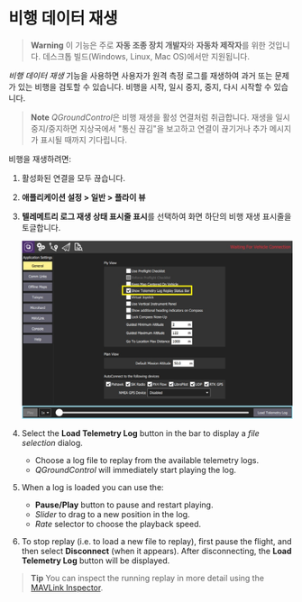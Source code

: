 # 비행 데이터 재생

> **Warning** 이 기능은 주로 **자동 조종 장치 개발자**와 **자동차 제작자**를 위한 것입니다. 데스크톱 빌드(Windows, Linux, Mac OS)에서만 지원됩니다.

*비행 데이터 재생* 기능을 사용하면 사용자가 원격 측정 로그를 재생하여 과거 또는 문제가 있는 비행을 검토할 수 있습니다. 비행을 시작, 일시 중지, 중지, 다시 시작할 수 있습니다.

> **Note** *QGroundControl*은 비행 재생을 활성 연결처럼 취급합니다. 재생을 일시 중지/중지하면 지상국에서 "통신 끊김"을 보고하고 연결이 끊기거나 추가 메시지가 표시될 때까지 기다립니다.

비행을 재생하려면:
1. 활성화된 연결을 모두 끊습니다.
1. **애플리케이션 설정 > 일반 > 플라이 뷰**
1. **텔레메트리 로그 재생 상태 표시줄 표시**를 선택하여 화면 하단의 비행 재생 표시줄을 토글합니다.

   ![Toggle Flight Replay](../../assets/fly/flight_replay/flight_replay_toggle.jpg)
1. Select the **Load Telemetry Log** button in the bar to display a *file selection* dialog.
   - Choose a log file to replay from the available telemetry logs.
   - *QGroundControl* will immediately start playing the log.
1. When a log is loaded you can use the:
   - **Pause/Play** button to pause and restart playing.
   - *Slider* to drag to a new position in the log.
   - *Rate* selector to choose the playback speed.
1. To stop replay (i.e. to load a new file to replay), first pause the flight, and then select **Disconnect** (when it appears). After disconnecting, the **Load Telemetry Log** button will be displayed.

> **Tip** You can inspect the running replay in more detail using the [MAVLink Inspector](../analyze_view/mavlink_inspector.md).
